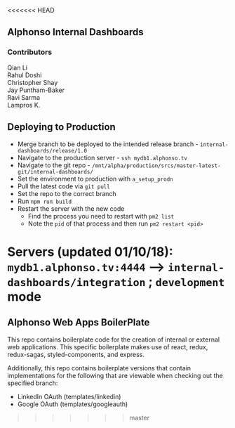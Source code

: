 <<<<<<< HEAD
## Alphonso Internal Dashboards   

### Contributors
Qian Li  
Rahul Doshi  
Christopher Shay  
Jay Puntham-Baker   
Ravi Sarma  
Lampros K.


## Deploying to Production

- Merge branch to be deployed to the intended release branch - `internal-dashboards/release/1.0`  
- Navigate to the production server - `ssh mydb1.alphonso.tv`  
- Navigate to the git repo - `/mnt/alpha/production/srcs/master-latest-git/internal-dashboards/`  
- Set the environment to production with `a_setup_prodn`  
- Pull the latest code via `git pull`  
- Set the repo to the correct branch  
- Run `npm run build`  
- Restart the server with the new code  
    - Find the process you need to restart with `pm2 list`  
    - Note the `pid` of that process and then run `pm2 restart <pid>`  

Servers (updated 01/10/18):  
`mydb1.alphonso.tv:4444` --> `internal-dashboards/integration` ; `development` mode  
=======
## Alphonso Web Apps BoilerPlate   

This repo contains boilerplate code for the creation of internal or external web applications. This specific boilerplate
makes use of react, redux, redux-sagas, styled-components, and express.  

Additionally, this repo contains boilerplate versions that contain implementations for the following that are viewable when checking out the specified branch:  
- LinkedIn OAuth (templates/linkedin)  
- Google OAuth (templates/googleauth)
>>>>>>> master
